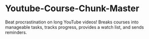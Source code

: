 # Youtube-Course-Chunk-Master
Beat procrastination on long YouTube videos! Breaks courses into manageable tasks, tracks progress, provides a watch list, and sends reminders.
